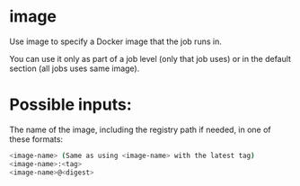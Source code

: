 # image
Use image to specify a Docker image that the job runs in.

You can use it only as part of a job level  (only that job uses) or in the default section (all jobs uses same image).

# Possible inputs: 

The name of the image, including the registry path if needed, in one of these formats:

```sh
<image-name> (Same as using <image-name> with the latest tag)
<image-name>:<tag>
<image-name>@<digest>
```